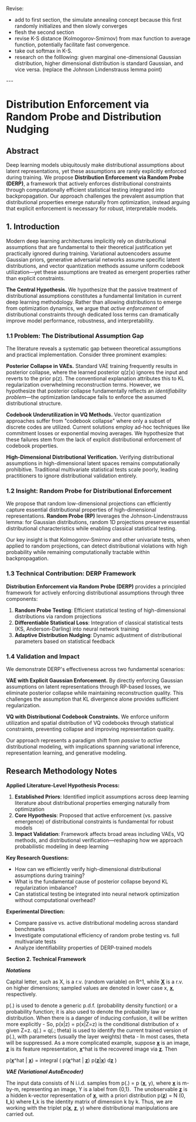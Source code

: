 Revise:

* add to first section, the simulate annealing concept because this first randomly initializes and then slowly converges
* flesh the second section
* revise K-S distance (Kolmogorov-Smirnov) from max function to average function, potentially facilitate fast convergence.
* take out softmax in K-S.
* research on the folllowing:  given marginal one-dimensional Gaussian distribution, higher dimensional distribution is standard Gaussian, and vice versa. (replace the Johnson Lindenstrauss lemma point)

\---

# Distribution Enforcement via Random Probe and Distribution Nudging

## Abstract

Deep learning models ubiquitously make distributional assumptions about latent representations, yet these assumptions are rarely explicitly enforced during training. We propose **Distribution Enforcement via Random Probe (DERP)**, a framework that actively enforces distributional constraints through computationally efficient statistical testing integrated into backpropagation. Our approach challenges the prevalent assumption that distributional properties emerge naturally from optimization, instead arguing that explicit enforcement is necessary for robust, interpretable models.

## 1. Introduction

Modern deep learning architectures implicitly rely on distributional assumptions that are fundamental to their theoretical justification yet practically ignored during training. Variational autoencoders assume Gaussian priors, generative adversarial networks assume specific latent distributions, and vector quantization methods assume uniform codebook utilization—yet these assumptions are treated as emergent properties rather than explicit constraints.

**The Central Hypothesis.** We hypothesize that the passive treatment of distributional assumptions constitutes a fundamental limitation in current deep learning methodology. Rather than allowing distributions to emerge from optimization dynamics, we argue that *active enforcement* of distributional constraints through dedicated loss terms can dramatically improve model performance, robustness, and interpretability.

### 1.1 Problem: The Distributional Assumption Gap

The literature reveals a systematic gap between theoretical assumptions and practical implementation. Consider three prominent examples:

**Posterior Collapse in VAEs.** Standard VAE training frequently results in posterior collapse, where the learned posterior q(z|x) ignores the input and reverts to the prior p(z). The conventional explanation attributes this to KL regularization overwhelming reconstruction terms. However, we hypothesize that posterior collapse fundamentally reflects an *identifiability problem*—the optimization landscape fails to enforce the assumed distributional structure.

**Codebook Underutilization in VQ Methods.** Vector quantization approaches suffer from "codebook collapse" where only a subset of discrete codes are utilized. Current solutions employ ad-hoc techniques like commitment losses or exponential moving averages. We hypothesize that these failures stem from the lack of explicit distributional enforcement of codebook properties.

**High-Dimensional Distributional Verification.** Verifying distributional assumptions in high-dimensional latent spaces remains computationally prohibitive. Traditional multivariate statistical tests scale poorly, leading practitioners to ignore distributional validation entirely.

### 1.2 Insight: Random Probe for Distributional Enforcement

We propose that random low-dimensional projections can efficiently capture essential distributional properties of high-dimensional representations. **Random Probe (RP)** leverages the Johnson-Lindenstrauss lemma: for Gaussian distributions, random 1D projections preserve essential distributional characteristics while enabling classical statistical testing.

Our key insight is that Kolmogorov-Smirnov and other univariate tests, when applied to random projections, can detect distributional violations with high probability while remaining computationally tractable within backpropagation.

### 1.3 Technical Contribution: DERP Framework

**Distribution Enforcement via Random Probe (DERP)** provides a principled framework for actively enforcing distributional assumptions through three components:

1. **Random Probe Testing**: Efficient statistical testing of high-dimensional distributions via random projections
2. **Differentiable Statistical Loss**: Integration of classical statistical tests (KS, Anderson-Darling) into neural network training
3. **Adaptive Distribution Nudging**: Dynamic adjustment of distributional parameters based on statistical feedback

### 1.4 Validation and Impact

We demonstrate DERP's effectiveness across two fundamental scenarios:

**VAE with Explicit Gaussian Enforcement.** By directly enforcing Gaussian assumptions on latent representations through RP-based losses, we eliminate posterior collapse while maintaining reconstruction quality. This challenges the assumption that KL divergence alone provides sufficient regularization.

**VQ with Distributional Codebook Constraints.** We enforce uniform utilization and spatial distribution of VQ codebooks through statistical constraints, preventing collapse and improving representation quality.

Our approach represents a paradigm shift from *passive* to *active* distributional modeling, with implications spanning variational inference, representation learning, and generative modeling.

## Research Methodology Notes

**Applied Literature-Level Hypothesis Process:**

1. **Established Priors**: Identified implicit assumptions across deep learning literature about distributional properties emerging naturally from optimization
2. **Core Hypothesis**: Proposed that active enforcement (vs. passive emergence) of distributional constraints is fundamental for robust models
3. **Impact Validation**: Framework affects broad areas including VAEs, VQ methods, and distributional verification—reshaping how we approach probabilistic modeling in deep learning

**Key Research Questions:**

* How can we efficiently verify high-dimensional distributional assumptions during training?
* What is the fundamental cause of posterior collapse beyond KL regularization imbalance?
* Can statistical testing be integrated into neural network optimization without computational overhead?

**Experimental Direction:**

* Compare passive vs. active distributional modeling across standard benchmarks
* Investigate computational efficiency of random probe testing vs. full multivariate tests
* Analyze identifiability properties of DERP-trained models

**Section 2. Technical Framework**

***Notations***

Capital letter, such as X, is a r.v. (random variable) on R^1, while <u>**X**</u> is a r.v. on higher dimensions; sampled values are denoted in lower case x, <u>**x**</u>, respectively.

p(.) is used to denote a generic p.d.f. (probability density function) or a probability function; it is also used to denote the probability law or distribution. When there is a danger of inducing confusion, it will be written more explicitly - So, p(x|z) \= p(x|Z\=z) is the conditional distribution of x given Z\=z. q(.) \= q(.; theta) is used to identify the current trained version of p(.), with parameters (usually the layer weights) theta - In most cases, theta will be suppressed. As a more complicated example, suppose <u>**x**</u> is an image, <u>**z**</u> is its feature representation, <u>**x**</u>^hat is the recovered image via <u>**z**</u>. Then 

&#x9;p(<u>**x**</u>^hat | <u>**x**</u>) \= integral ( p(<u>**x**</u>^hat | <u>**z**</u>) p(<u>**z**</u>|<u>**x**</u>) d<u>**z**</u> )

***VAE (Variational AutoEncoder)***

The input data consists of N i.i.d. samples from p(.) \= p (<u>**x**</u>, y), where <u>**x**</u> is m-by-m, representing an image, Y is a label from {0,1}.  The unobservable <u>**z**</u> is a hidden k-vector representation of <u>**x**</u>, with a priori distribution p(<u>**z**</u>) \= N (0, **I**\_k) where **I**\_k is the identity matrix of dimension k by k. Thus, we are working with the triplet p(<u>**x**</u>, <u>**z**</u>, y) where distributional manipulations are carried out.